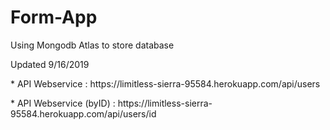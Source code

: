 # Form-App

<p>Using Mongodb Atlas to store database</p>
<p>Updated 9/16/2019</p>
<p>* API Webservice : https://limitless-sierra-95584.herokuapp.com/api/users</p>
<p>* API Webservice (byID) : https://limitless-sierra-95584.herokuapp.com/api/users/id</p>
